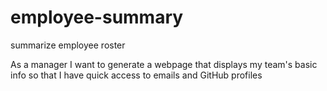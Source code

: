 # employee-summary
summarize employee roster

As a manager I want to generate a webpage that displays my team's basic info
so that I have quick access to emails and GitHub profiles

